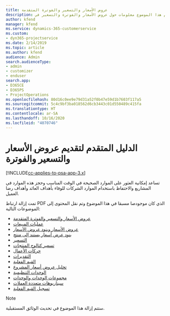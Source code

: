 ```yaml
---
title: عروض الأسعار والتسعير والفوترة المتقدمة
description: يقدم هذا الموضوع معلومات حول عروض الأسعار والفوترة والتسعير في Project Service Automation.
author: kfend
manager: kfend
ms.service: dynamics-365-customerservice
ms.custom:
- dyn365-projectservice
ms.date: 2/14/2019
ms.topic: article
ms.author: kfend
audience: Admin
search.audienceType:
- admin
- customizer
- enduser
search.app:
- D365CE
- D365PS
- ProjectOperations
ms.openlocfilehash: 80d16c0ee9e79d31a52f0b47e59d1b7603f117a5
ms.sourcegitcommit: 5c4c9bf3ba018562d6cb3443c01d550489c415fa
ms.translationtype: HT
ms.contentlocale: ar-SA
ms.lasthandoff: 10/16/2020
ms.locfileid: "4070746"
---
```

# <a name="advanced-quoting-pricing-and-billing-guide"></a>الدليل المتقدم لتقديم عروض الأسعار والتسعير والفوترة

[!INCLUDE[cc-applies-to-psa-app-3.x](../../includes/cc-applies-to-psa-app-3x.md)]

تساعد إمكانية العثور على الموارد الصحيحة في الوقت المناسب وحجز هذه الموارد في المشاريع والاحتفاظ باستخدام الموارد الشركات للوفاء بأهداف العائد وأهداف رضا العميل. 

تمت إزالة ارتباط PDF الذي كان موجودصا مسبقا في هذا الموضوع وتم نقل المحتوى إلى الموضوعات التالية:

- [عروض الأسعار والتسعير والفوترة المتقدمة](../quote-bill-price.md)
- [عمليات المبيعات](../basic-sales-process.md)
- [عروض الأسعار وبنود عروض الأسعار](../basic-quote-lines.md)
- [بنود عرض أسعار يستند إلى منتج](../product-based-quote-lines.md)
- [التسعير](../basic-pricing.md)
- [تسعير كتالوج المنتجات](../product-catalog-pricing.md)
- [حركات الأعمال](../basic-business-transactions.md)
- [التقديرات](../estimates.md)
- [القيم الفعلية](../actuals.md)
- [تحليل عروض أسعار المشروع](../basic-analyzing-quotes.md)
- [الوحدات التنظيمية](../advanced-organizational.md)
- [مجموعات الوحدات والوحدات](../advanced-units.md)
- [سيناريوهات متعددة العملات](../advanced-currency.md)
- [تسجيل القيم الفعلية](../advanced-actuals.md)

> [!NOTE]
> ستتم إزالة هذا الموضوع في تحديث الوثائق المستقبلية. 
